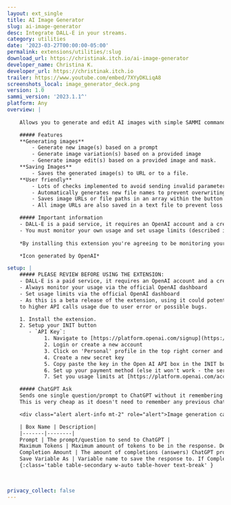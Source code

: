 ```yaml
---
layout: ext_single
title: AI Image Generator
slug: ai-image-generator
desc: Integrate DALL-E in your streams.
category: utilities
date: '2023-03-27T00:00:00-05:00'
permalink: extensions/utilities/:slug
download_url: https://christinak.itch.io/ai-image-generator
developer_name: Christina K.
developer_url: https://christinak.itch.io
trailer: https://www.youtube.com/embed/7XYyDKLiqA8
screenshots_local: image_generator_deck.png
version: 1.0
sammi_version: '2023.1.1^'
platform: Any
overview: |
  
    Allows you to generate and edit AI images with simple SAMMI commands. 

    ##### Features
    **Generating images**
        - Generate new image(s) based on a prompt
        - Generate image variation(s) based on a provided image
        - Generate image edit(s) based on a provided image and mask. 
    **Saving Images**
        - Saves the generated image(s) to URL or to a file. 
    **User friendly** 
        - Lots of checks implemented to avoid sending invalid parameters to Open API
        - Automatically generates new file names to prevent overwriting old files
        - Saves image URLs or file paths in an array within the button for easy access
        - All image URLs are also saved in a text file to prevent loss in case of crashes

    ##### Important information
    - DALL-E is a paid service, it requires an OpenAI account and a credit card
    - You must monitor your own usage and set usage limits (described in the setup guide)
 
    *By installing this extension you're agreeing to be monitoring your own usage and cost, and NOT using the extension (i.e. uninstalling it from Bridge) if you notice a high usage. In that case, please report it to Christina on Itch or Discord.*   

    *Icon generated by OpenAI*

setup: |
    ##### PLEASE REVIEW BEFORE USING THE EXTENSION: 
    - DALL-E is a paid service, it requires an OpenAI account and a credit card
    - Always monitor your usage via the official OpenAI dashboard
    - Set usage limits via the official OpenAI dashboard
    - As this is a beta release of the extension, using it could potentially lead
    to higher API calls usage due to user error or possible bugs. 

    1. Install the extension.
    2. Setup your INIT button
       - `API Key`: 
            1. Navigate to [https://platform.openai.com/signup](https://platform.openai.com/signup)
            2. Login or create a new account
            3. Click on 'Personal' profile in the top right corner and select View API Keys
            4. Create a new secret key
            5. Copy paste the key in the Open AI API box in the INIT button
            6. Set up your payment method (else it won't work - the service is not free)
            7. Set you usage limits at [https://platform.openai.com/account/billing/limits](https://platform.openai.com/account/billing/limits)

    ##### ChatGPT Ask
    Sends one single question/prompt to ChatGPT without it remembering any previous conversations.   
    This is very cheap as it doesn't need to remember any previous chats. If you want to have a continuous chat, however, use 'ChatGPT Chat' command instead. 

    <div class="alert alert-info mt-2" role="alert">Image generation can take a while. Adjut your delays accordingly, 60 seconds or more is recommended to account for high traffic.</div>

    | Box Name | Description| 
    |-------|--------|
    Prompt | The prompt/question to send to ChatGPT |
    Maximum Tokens | Maximum amount of tokens to be in the response. Defaults to 4096 if unset, where one token is around 4 characters in English. You might need to experiment a bit to avoid incomplete sentences.|
    Completion Amount | The amount of completions (answers) ChatGPT provides. Defaults to 1. Be careful with setting it to high numbers as it can rack up your token cost. |
    Save Variable As | Variable name to save the response to. If Completion Amount is 1, the variable will be the response ChatGPT returned. If Completion Amount is more than 1, the variable will be an array  containing all responses |
    {:class='table table-secondary w-auto table-hover text-break' }

    
   
privacy_collect: false
---
```

